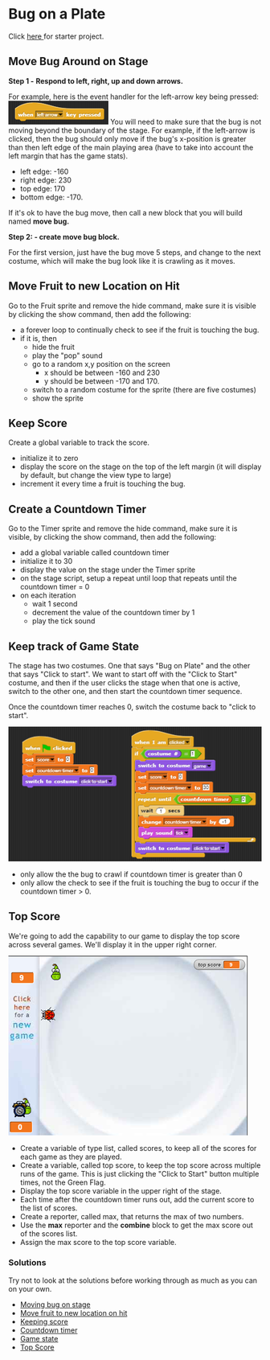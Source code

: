 # Bug on a Plate

Click [here ](https://snap.berkeley.edu/snap/snap.html#present:Username=annechinn&ProjectName=BugOnAPlate%20-%20Starter)for starter project.

## Move Bug Around on Stage

**Step 1 -** **Respond to left, right, up and down arrows.** 

For example, here is the event handler for the left-arrow key being pressed:  ![](.gitbook/assets/image%20%28392%29.png) You will need to make sure that the bug is not moving beyond the boundary of the stage. For example, if the left-arrow is clicked, then the bug should only move if the bug's x-position is greater than then left edge of the main playing area \(have to take into account the left margin that has the game stats\).

* left edge: -160
* right edge: 230
* top edge: 170
* bottom edge: -170.

If it's ok to have the bug move, then call a new block that you will build named **move bug.**

**Step 2: - create move bug block.**

For the first version, just have the bug move 5 steps, and change to the next costume, which will make the bug look like it is crawling as it moves.

## Move Fruit to new Location on Hit

Go to the Fruit sprite and remove the hide command, make sure it is visible by clicking the show command, then add the following:

* a forever loop to continually check to see if the fruit is touching the bug.
* if it is, then
  * hide the fruit
  * play the "pop" sound
  * go to a random x,y position on the screen
    * x should be between -160 and 230
    * y should be between -170 and 170.
  * switch to a random costume for the sprite \(there are five costumes\)
  * show the sprite

## Keep Score

Create a global variable to track the score. 

* initialize it to zero 
* display the score on the stage on the top of the left margin  \(it will display by default, but change the view type to large\)
* increment it every time a fruit is touching the bug.

## Create a Countdown Timer

Go to the Timer sprite and remove the hide command, make sure it is visible, by clicking the show command, then add the following:

* add a global variable called countdown timer
* initialize it to 30
* display the value on the stage under the Timer sprite
* on the stage script, setup a repeat until loop that repeats until the countdown timer = 0
* on each iteration
  * wait 1 second
  * decrement the value of the countdown timer by 1
  * play the tick sound

## Keep track of Game State

The stage has two costumes. One that says "Bug on Plate" and the other that says "Click to start". We want to start off with the "Click to Start" costume, and then if the user clicks the stage when that one is active, switch to the other one, and then start the countdown timer sequence.

Once the countdown timer reaches 0, switch the costume back to "click to start".

![](.gitbook/assets/image%20%28381%29.png)

* only allow the the bug to crawl if countdown timer is greater than 0
* only allow the check to see if the fruit is touching the bug to occur if the countdown timer &gt; 0.

## Top Score

We're going to add the capability to our game to display the top score across several games. We'll display it in the upper right corner.

![](.gitbook/assets/image%20%28389%29.png)

* Create a variable of type list, called scores, to keep all of the scores for each game as they are played.
* Create a variable, called top score, to keep the top score across multiple runs of the game. This is just clicking the "Click to Start" button multiple times, not the Green Flag.
* Display the top score variable in the upper right of the stage.
* Each time after the countdown timer runs out, add the current score to the list of scores.
* Create a reporter, called max, that returns the max of two numbers.
* Use the **max** reporter and the **combine** block to get the max score out of the scores list.
* Assign the max score to the top score variable.

### Solutions

Try not to look at the solutions before working through as much as you can on your own.

* [Moving bug on stage](https://snap.berkeley.edu/snap/snap.html#present:Username=annechinn&ProjectName=BugOnAPlate%20-%20Step%201%20-%20Move%20Bug%20on%20Stage)
* [Move fruit to new location on hit](https://snap.berkeley.edu/snap/snap.html#present:Username=annechinn&ProjectName=BugOnAPlate%20-%20Step%202%20-%20Move%20Fruit%20on%20Hit)
* [Keeping score](https://snap.berkeley.edu/snap/snap.html#present:Username=annechinn&ProjectName=BugOnAPlate%20-%20Step%203%20-%20Keep%20Score)
* [Countdown timer](https://snap.berkeley.edu/snap/snap.html#present:Username=annechinn&ProjectName=BugOnAPlate%20-%20Step%204%20-%20Keep%20Time)
* [Game state](https://snap.berkeley.edu/snap/snap.html#present:Username=annechinn&ProjectName=BugOnAPlate%20-%20Step%205%20-%20Game%20is%20Running)
* [Top Score](https://snap.berkeley.edu/snap/snap.html#present:Username=annechinn&ProjectName=BugOnAPlate%20-%20Step%206%20-%20Top%20Scores)



